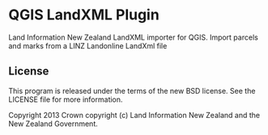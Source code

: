 # QGIS LandXML Plugin

Land Information New Zealand LandXML importer for QGIS. Import parcels and marks from a LINZ Landonline LandXml file

## License

This program is released under the terms of the new BSD license. See the 
LICENSE file for more information.

Copyright 2013 Crown copyright (c) Land Information New Zealand and the New
Zealand Government.




